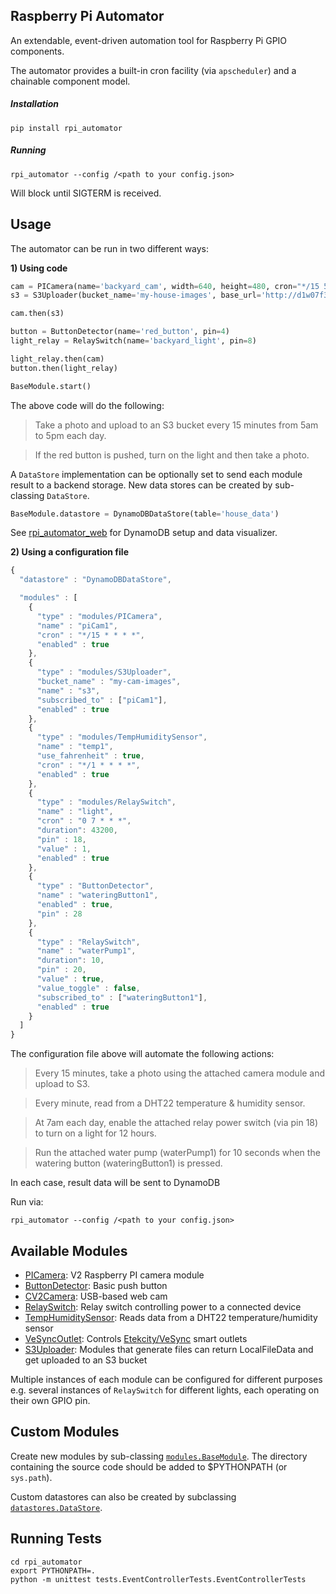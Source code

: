 ## Raspberry Pi Automator

An extendable, event-driven automation tool for Raspberry Pi GPIO components.  

The automator provides a built-in cron facility (via `apscheduler`) and a chainable component model.

##### Installation
```commandline
pip install rpi_automator
```

##### Running
```commandline
rpi_automator --config /<path to your config.json>
```
Will block until SIGTERM is received.

## Usage
The automator can be run in two different ways:

**1) Using code**

```python
cam = PICamera(name='backyard_cam', width=640, height=480, cron="*/15 5-17 * * *")
s3 = S3Uploader(bucket_name='my-house-images', base_url='http://d1w07f3h9z0.cloudfront.net')

cam.then(s3)

button = ButtonDetector(name='red_button', pin=4)
light_relay = RelaySwitch(name='backyard_light', pin=8)

light_relay.then(cam)
button.then(light_relay)

BaseModule.start()
```

The above code will do the following:
> Take a photo and upload to an S3 bucket every 15 minutes from 5am to 5pm each day.

> If the red button is pushed, turn on the light and then take a photo.

    
A `DataStore` implementation can be optionally set to send each module result to a backend storage.  New data stores can be 
    created by sub-classing `DataStore`.
    
```python
BaseModule.datastore = DynamoDBDataStore(table='house_data')
```

See [rpi_automator_web](https://github.com/raviles/rpi_automator_web) for DynamoDB setup and data visualizer.

**2) Using a configuration file**

```javascript
{
  "datastore" : "DynamoDBDataStore",

  "modules" : [
    {
      "type" : "modules/PICamera",
      "name" : "piCam1",
      "cron" : "*/15 * * * *",
      "enabled" : true
    },
    {
      "type" : "modules/S3Uploader",
      "bucket_name" : "my-cam-images",
      "name" : "s3",
      "subscribed_to" : ["piCam1"],
      "enabled" : true
    },
    {
      "type" : "modules/TempHumiditySensor",
      "name" : "temp1",
      "use_fahrenheit" : true,
      "cron" : "*/1 * * * *",
      "enabled" : true
    },
    {
      "type" : "modules/RelaySwitch",
      "name" : "light",
      "cron" : "0 7 * * *",
      "duration": 43200,
      "pin" : 18,
      "value" : 1,
      "enabled" : true
    },
    {
      "type" : "ButtonDetector",
      "name" : "wateringButton1",
      "enabled" : true,
      "pin" : 28
    },
    {
      "type" : "RelaySwitch",
      "name" : "waterPump1",
      "duration": 10,
      "pin" : 20,
      "value" : true,
      "value_toggle" : false,
      "subscribed_to" : ["wateringButton1"],
      "enabled" : true
    }
  ]
}
```
    
The configuration file above will automate the following actions:

>Every 15 minutes, take a photo using the attached camera module and upload to S3.

>Every minute, read from a DHT22 temperature & humidity sensor.

>At 7am each day, enable the attached relay power switch (via pin 18) to turn on a light for 12 hours.

>Run the attached water pump (waterPump1) for 10 seconds when the watering button (wateringButton1) is pressed.

In each case, result data will be sent to DynamoDB

Run via:
    
```commandline
rpi_automator --config /<path to your config.json>
```

## Available Modules

- [PICamera](rpi_automator/modules/PICamera.py): V2 Raspberry PI camera module
- [ButtonDetector](rpi_automator/modules/ButtonDetector.py): Basic push button
- [CV2Camera](rpi_automator/modules/CV2Camera.py): USB-based web cam
- [RelaySwitch](rpi_automator/modules/RelaySwitch.py): Relay switch controlling power to a connected device
- [TempHumiditySensor](rpi_automator/modules/TempHumiditySensor.py): Reads data from a DHT22 temperature/humidity sensor
- [VeSyncOutlet](rpi_automator/modules/VeSyncOutlet.py): Controls [Etekcity/VeSync](https://smile.amazon.com/Etekcity-Voltson-Outlet-Monitoring-Required/dp/B074GVPYPY) smart outlets
- [S3Uploader](rpi_automator/modules/S3Uploader.py): Modules that generate files can return LocalFileData and get 
uploaded to an S3 bucket

Multiple instances of each module can be configured for different purposes e.g. several instances of `RelaySwitch`
for different lights, each operating on their own GPIO pin.

## Custom Modules
Create new modules by sub-classing [`modules.BaseModule`](rpi_automator/modules/BaseModule.py). The directory
containing the source code should be added to $PYTHONPATH (or `sys.path`).

Custom datastores can also be created by subclassing [`datastores.DataStore`](rpi_automator.datastores.DataStore.py).

## Running Tests

```commandline
cd rpi_automator
export PYTHONPATH=.
python -m unittest tests.EventControllerTests.EventControllerTests
```



